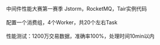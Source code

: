 ﻿中间件性能大赛第一赛季 Jstorm，RocketMQ，Tair实例代码
﻿<br><br>
﻿配置一个消费组，4个Worker，共20个左右Task
﻿<br><br>
﻿性能测试：1200万交易数据，准确率100%，处理时间10min以内
